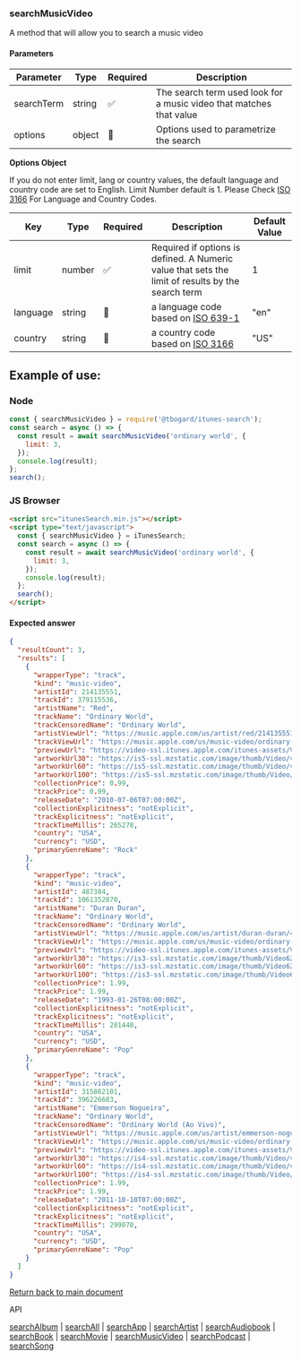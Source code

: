 ### searchMusicVideo

A method that will allow you to search a music video

#### Parameters

| Parameter  | Type   | Required | Description                                                         |
| ---------- | ------ | -------- | ------------------------------------------------------------------- |
| searchTerm | string | ✅       | The search term used look for a music video that matches that value |
| options    | object | 🔴       | Options used to parametrize the search                              |

<b>Options Object</b>

If you do not enter limit, lang or country values, the default language and country code are set to English. Limit Number default is 1.
Please Check [ISO 3166](https://en.wikipedia.org/wiki/ISO_3166-1_alpha-2) For Language and Country Codes.

| Key      | Type   | Required | Description                                                                                       | Default Value |
| -------- | ------ | -------- | ------------------------------------------------------------------------------------------------- | ------------- |
| limit    | number | ✅       | Required if options is defined. A Numeric value that sets the limit of results by the search term | 1             |
| language | string | 🔴       | a language code based on [ISO 639-1](https://en.wikipedia.org/wiki/List_of_ISO_639-1_codes)       | "en"          |
| country  | string | 🔴       | a country code based on [ISO 3166](https://en.wikipedia.org/wiki/ISO_3166-1_alpha-2)              | "US"          |

## Example of use:

### Node

```js
const { searchMusicVideo } = require('@tbogard/itunes-search');
const search = async () => {
  const result = await searchMusicVideo('ordinary world', {
    limit: 3,
  });
  console.log(result);
};
search();
```

### JS Browser

```html
<script src="itunesSearch.min.js"></script>
<script type="text/javascript">
  const { searchMusicVideo } = iTunesSearch;
  const search = async () => {
    const result = await searchMusicVideo('ordinary world', {
      limit: 3,
    });
    console.log(result);
  };
  search();
</script>
```

#### Expected answer

```json
{
  "resultCount": 3,
  "results": [
    {
      "wrapperType": "track",
      "kind": "music-video",
      "artistId": 214135551,
      "trackId": 379115536,
      "artistName": "Red",
      "trackName": "Ordinary World",
      "trackCensoredName": "Ordinary World",
      "artistViewUrl": "https://music.apple.com/us/artist/red/214135551?uo=4",
      "trackViewUrl": "https://music.apple.com/us/music-video/ordinary-world/379115536?uo=4",
      "previewUrl": "https://video-ssl.itunes.apple.com/itunes-assets/Video125/v4/18/dd/4e/18dd4ecc-2e2f-cd36-5d5e-6de507decdad/mzvf_982521798193666446.640x480.h264lc.U.p.m4v",
      "artworkUrl30": "https://is5-ssl.mzstatic.com/image/thumb/Video/v4/72/92/3f/72923f59-7d9e-67ae-e810-f71a458bed97/source/30x30bb.jpg",
      "artworkUrl60": "https://is5-ssl.mzstatic.com/image/thumb/Video/v4/72/92/3f/72923f59-7d9e-67ae-e810-f71a458bed97/source/60x60bb.jpg",
      "artworkUrl100": "https://is5-ssl.mzstatic.com/image/thumb/Video/v4/72/92/3f/72923f59-7d9e-67ae-e810-f71a458bed97/source/100x100bb.jpg",
      "collectionPrice": 0.99,
      "trackPrice": 0.99,
      "releaseDate": "2010-07-06T07:00:00Z",
      "collectionExplicitness": "notExplicit",
      "trackExplicitness": "notExplicit",
      "trackTimeMillis": 265278,
      "country": "USA",
      "currency": "USD",
      "primaryGenreName": "Rock"
    },
    {
      "wrapperType": "track",
      "kind": "music-video",
      "artistId": 487384,
      "trackId": 1061352870,
      "artistName": "Duran Duran",
      "trackName": "Ordinary World",
      "trackCensoredName": "Ordinary World",
      "artistViewUrl": "https://music.apple.com/us/artist/duran-duran/487384?uo=4",
      "trackViewUrl": "https://music.apple.com/us/music-video/ordinary-world/1061352870?uo=4",
      "previewUrl": "https://video-ssl.itunes.apple.com/itunes-assets/Video115/v4/84/e3/8b/84e38bad-bafa-b698-13a2-9113c4b8c563/mzvf_5065829719021050269.640x480.h264lc.U.p.m4v",
      "artworkUrl30": "https://is3-ssl.mzstatic.com/image/thumb/Video62/v4/57/fc/3f/57fc3fa8-76e3-11fa-ee4e-0ec625211f20/source/30x30bb.jpg",
      "artworkUrl60": "https://is3-ssl.mzstatic.com/image/thumb/Video62/v4/57/fc/3f/57fc3fa8-76e3-11fa-ee4e-0ec625211f20/source/60x60bb.jpg",
      "artworkUrl100": "https://is3-ssl.mzstatic.com/image/thumb/Video62/v4/57/fc/3f/57fc3fa8-76e3-11fa-ee4e-0ec625211f20/source/100x100bb.jpg",
      "collectionPrice": 1.99,
      "trackPrice": 1.99,
      "releaseDate": "1993-01-26T08:00:00Z",
      "collectionExplicitness": "notExplicit",
      "trackExplicitness": "notExplicit",
      "trackTimeMillis": 281448,
      "country": "USA",
      "currency": "USD",
      "primaryGenreName": "Pop"
    },
    {
      "wrapperType": "track",
      "kind": "music-video",
      "artistId": 315862101,
      "trackId": 396226683,
      "artistName": "Emmerson Nogueira",
      "trackName": "Ordinary World",
      "trackCensoredName": "Ordinary World (Ao Vivo)",
      "artistViewUrl": "https://music.apple.com/us/artist/emmerson-nogueira/315862101?uo=4",
      "trackViewUrl": "https://music.apple.com/us/music-video/ordinary-world-ao-vivo/396226683?uo=4",
      "previewUrl": "https://video-ssl.itunes.apple.com/itunes-assets/Video118/v4/67/58/94/67589435-3747-c1e8-04c9-631d89eee2da/mzvf_4509996065674661943.640x344.h264lc.U.p.m4v",
      "artworkUrl30": "https://is4-ssl.mzstatic.com/image/thumb/Video/v4/46/d8/bc/46d8bc2e-97e7-f38a-d29a-cb99c96858e8/source/30x30bb.jpg",
      "artworkUrl60": "https://is4-ssl.mzstatic.com/image/thumb/Video/v4/46/d8/bc/46d8bc2e-97e7-f38a-d29a-cb99c96858e8/source/60x60bb.jpg",
      "artworkUrl100": "https://is4-ssl.mzstatic.com/image/thumb/Video/v4/46/d8/bc/46d8bc2e-97e7-f38a-d29a-cb99c96858e8/source/100x100bb.jpg",
      "collectionPrice": 1.99,
      "trackPrice": 1.99,
      "releaseDate": "2011-10-10T07:00:00Z",
      "collectionExplicitness": "notExplicit",
      "trackExplicitness": "notExplicit",
      "trackTimeMillis": 299070,
      "country": "USA",
      "currency": "USD",
      "primaryGenreName": "Pop"
    }
  ]
}
```

[Return back to main document](./index.md)

API

[searchAlbum](./searchAlbum.md) | [searchAll](./searchAll.md) | [searchApp](./searchApp.md) | [searchArtist](./searchArtist.md) | [searchAudiobook](./searchAudiobook.md) | [searchBook](./searchBook.md) | [searchMovie](./searchMovie.md) | [searchMusicVideo](./searchMusicVideo.md) | [searchPodcast](./searchPodcast.md) | [searchSong](./searchSong.md)
